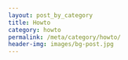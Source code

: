 ```yaml
---
layout: post_by_category
title: Howto
category: howto
permalink: /meta/category/howto/
header-img: images/bg-post.jpg
---
```


